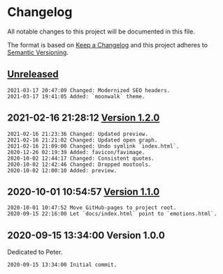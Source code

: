# Changelog

All notable changes to this project will be documented in this file.

The format is based on [Keep a Changelog](http://keepachangelog.com/en/1.0.0/)
and this project adheres to [Semantic Versioning](http://semver.org/spec/v2.0.0.html).

## [Unreleased]

```
2021-03-17 20:47:09 Changed: Modernized SEO headers.
2021-03-17 19:41:05 Added: `moonwalk` theme.
```

## 2021-02-16 21:28:12 [Version 1.2.0]

```
2021-02-16 21:23:36 Changed: Updated preview.
2021-02-16 21:21:02 Changed: Updated open graph.
2021-02-16 21:09:00 Changed: Undo symlink `index.html`.
2020-12-26 02:19:39 Added: favicon/favimage.
2020-10-02 12:44:17 Changed: Consistent quotes.
2020-10-02 12:42:46 Changed: Dropped mootools.
2020-10-02 12:00:10 Added: preview.
```

## 2020-10-01 10:54:57 [Version 1.1.0]

```
2020-10-01 10:47:52 Move GitHub-pages to project root.
2020-09-15 22:16:00 Let `docs/index.html` point to `emotions.html`.
```

## 2020-09-15 13:34:00 Version 1.0.0

Dedicated to Peter.

```
2020-09-15 13:34:00 Initial commit.
```

[Unreleased]: https://github.com/xyzzy/emotions/compare/v1.2.0...HEAD
[Version 1.2.0]: https://github.com/xyzzy/emotions/compare/v1.1.0...v1.2.0
[Version 1.1.0]: https://github.com/xyzzy/emotions/compare/v1.0.0...v1.1.0
